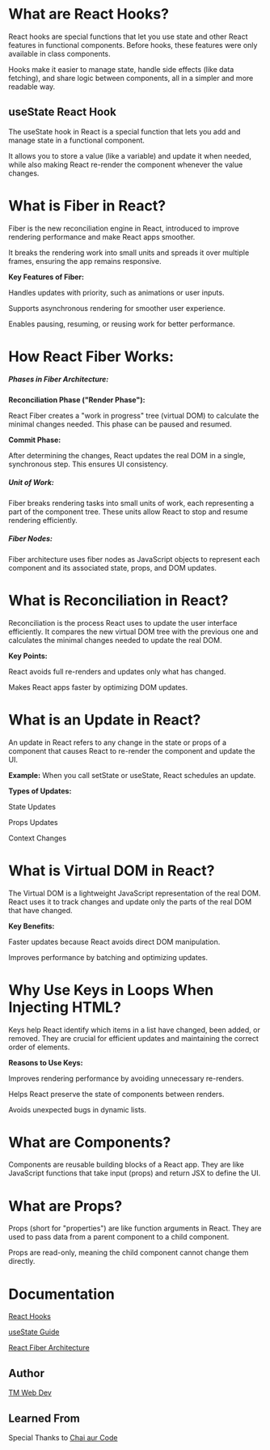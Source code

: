 
# What are React Hooks?

React hooks are special functions that let you use state and other React features in functional components. Before hooks, these features were only available in class components. 

Hooks make it easier to manage state, handle side effects (like data fetching), and share logic between components, all in a simpler and more readable way.

## useState React Hook

The useState hook in React is a special function that lets you add and manage state in a functional component. 

It allows you to store a value (like a variable) and update it when needed, while also making React re-render the component whenever the value changes.

# What is Fiber in React?

Fiber is the new reconciliation engine in React, introduced to improve rendering performance and make React apps smoother. 

It breaks the rendering work into small units and spreads it over multiple frames, ensuring the app remains responsive.

**Key Features of Fiber:**

Handles updates with priority, such as animations or user inputs.

Supports asynchronous rendering for smoother user experience.

Enables pausing, resuming, or reusing work for better performance.

# How React Fiber Works:

##### Phases in Fiber Architecture:

**Reconciliation Phase ("Render Phase"):**

React Fiber creates a "work in progress" tree (virtual DOM) to calculate the minimal changes needed. This phase can be paused and resumed.

**Commit Phase:**

After determining the changes, React updates the real DOM in a single, synchronous step. This ensures UI consistency.

##### Unit of Work:

Fiber breaks rendering tasks into small units of work, each representing a part of the component tree. These units allow React to stop and resume rendering efficiently.

##### Fiber Nodes:
Fiber architecture uses fiber nodes as JavaScript objects to represent each component and its associated state, props, and DOM updates.


# What is Reconciliation in React?

Reconciliation is the process React uses to update the user interface efficiently. It compares the new virtual DOM tree with the previous one and calculates the minimal changes needed to update the real DOM.

**Key Points:**

React avoids full re-renders and updates only what has changed.

Makes React apps faster by optimizing DOM updates.

# What is an Update in React?

An update in React refers to any change in the state or props of a component that causes React to re-render the component and update the UI.

**Example:**  When you call setState or useState, React schedules an update.

**Types of Updates:**

State Updates

Props Updates

Context Changes


# What is Virtual DOM in React?

The Virtual DOM is a lightweight JavaScript representation of the real DOM. React uses it to track changes and update only the parts of the real DOM that have changed.

**Key Benefits:**

Faster updates because React avoids direct DOM manipulation.

Improves performance by batching and optimizing updates.

# Why Use Keys in Loops When Injecting HTML?

Keys help React identify which items in a list have changed, been added, or removed. They are crucial for efficient updates and maintaining the correct order of elements.

**Reasons to Use Keys:**

Improves rendering performance by avoiding unnecessary re-renders.

Helps React preserve the state of components between renders.

Avoids unexpected bugs in dynamic lists.

# What are Components?

Components are reusable building blocks of a React app. They are like JavaScript functions that take input (props) and return JSX to define the UI.

# What are Props?

Props (short for "properties") are like function arguments in React. They are used to pass data from a parent component to a child component. 

Props are read-only, meaning the child component cannot change them directly.

# Documentation

[React Hooks](https://react.dev/reference/react/hooks)

[useState Guide](https://react.dev/reference/react/useState)

[React Fiber Architecture](https://github.com/acdlite/react-fiber-architecture)

## Author

[TM Web Dev](https://www.github.com/tm-web-dev)

## Learned From

Special Thanks to [Chai aur Code](https://www.youtube.com/playlist?list=PLu71SKxNbfoDqgPchmvIsL4hTnJIrtige)

